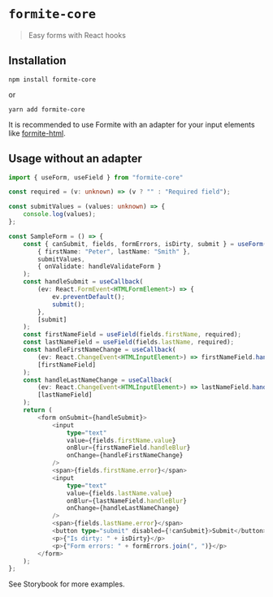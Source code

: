 # `formite-core`

> Easy forms with React hooks

## Installation

`npm install formite-core`

or

`yarn add formite-core`

It is recommended to use Formite with an adapter for your input elements like [formite-html](https://www.npmjs.com/package/formite-html).

## Usage without an adapter

```ts
import { useForm, useField } from "formite-core"

const required = (v: unknown) => (v ? "" : "Required field");

const submitValues = (values: unknown) => {
    console.log(values);
};

const SampleForm = () => {
    const { canSubmit, fields, formErrors, isDirty, submit } = useForm(
        { firstName: "Peter", lastName: "Smith" },
        submitValues,
        { onValidate: handleValidateForm }
    );
    const handleSubmit = useCallback(
        (ev: React.FormEvent<HTMLFormElement>) => {
            ev.preventDefault();
            submit();
        },
        [submit]
    );
    const firstNameField = useField(fields.firstName, required);
    const lastNameField = useField(fields.lastName, required);
    const handleFirstNameChange = useCallback(
        (ev: React.ChangeEvent<HTMLInputElement>) => firstNameField.handleChange(ev.currentTarget.value),
        [firstNameField]
    );
    const handleLastNameChange = useCallback(
        (ev: React.ChangeEvent<HTMLInputElement>) => lastNameField.handleChange(ev.currentTarget.value),
        [lastNameField]
    );
    return (
        <form onSubmit={handleSubmit}>
            <input
                type="text"
                value={fields.firstName.value}
                onBlur={firstNameField.handleBlur}
                onChange={handleFirstNameChange}
            />
            <span>{fields.firstName.error}</span>
            <input
                type="text"
                value={fields.lastName.value}
                onBlur={lastNameField.handleBlur}
                onChange={handleLastNameChange}
            />
            <span>{fields.lastName.error}</span>
            <button type="submit" disabled={!canSubmit}>Submit</button>
            <p>{"Is dirty: " + isDirty}</p>
            <p>{"Form errors: " + formErrors.join(", ")}</p>
        </form>
    );
};
```

See Storybook for more examples.

